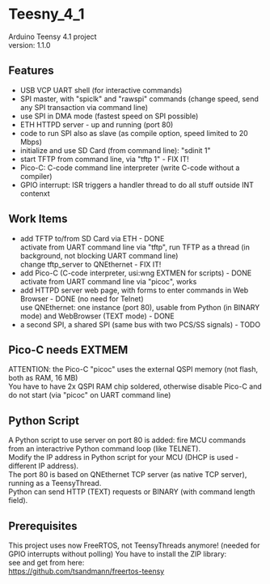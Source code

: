 # Teesny_4_1
 Arduino Teensy 4.1 project<br>
 version: 1.1.0

## Features
- USB VCP UART shell (for interactive commands)
- SPI master, with "spiclk" and "rawspi" commands (change speed, send any SPI transaction via command line)
- use SPI in DMA mode (fastest speed on SPI possible)
- ETH HTTPD server - up and running (port 80)
- code to run SPI also as slave (as compile option, speed limited to 20 Mbps)
- initialize and use SD Card (from command line): "sdinit 1"
- start TFTP from command line, via "tftp 1" - FIX IT!
- Pico-C: C-code command line interpreter (write C-code without a compiler)
- GPIO interrupt: ISR triggers a handler thread to do all stuff outside INT contenxt

## Work Items
- add TFTP to/from SD Card via ETH - DONE<br>
  activate from UART command line via "tftp", run TFTP as a thread (in background, not blocking UART command line)<br>
  change tftp_server to QNEthernet - FIX IT!
- add Pico-C (C-code interpreter, usi:wng EXTMEN for scripts) - DONE<br>
  activate from UART command line via "picoc", works
- add HTTPD server web page, with forms to enter commands in Web Browser - DONE 
  (no need for Telnet)<br>
  use QNEthernet: one instance (port 80), usable from Python (in BINARY mode) and WebBrowser (TEXT mode) - DONE
- a second SPI, a shared SPI (same bus with two PCS/SS signals) - TODO

## Pico-C needs EXTMEM
ATTENTION: the Pico-C "picoc" uses the external QSPI memory (not flash, both as RAM, 16 MB)<br>
You have to have 2x QSPI RAM chip soldered, otherwise disable Pico-C and do not start (via "picoc" on UART command line)

## Python Script
A Python script to use server on port 80 is added: fire MCU commands from
an interactrive Python command loop (like TELNET).<br>
Modify the IP address in Python script for your MCU (DHCP is used - different IP address).<br>
The port 80 is based on QNEthernet TCP server (as native TCP server), running as a TeensyThread.<br>
Python can send HTTP (TEXT) requests or BINARY (with command length field).

## Prerequisites
This project uses now FreeRTOS, not TeensyThreads anymore! (needed for GPIO interrupts without polling)
You have to install the ZIP library:<br>
see and get from here:<br>
https://github.com/tsandmann/freertos-teensy

